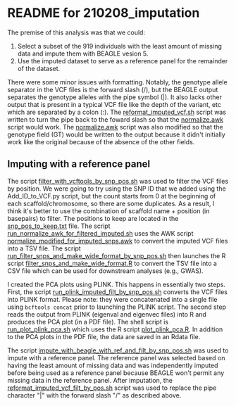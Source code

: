 # README for 210208_imputation
The premise of this analysis was that we could:
1. Select a subset of the 919 individuals with the least amount of missing data and impute them with BEAGLE vesion 5.
2. Use the imputed dataset to serve as a reference panel for the remainder of the dataset.

There were some minor issues with formatting. Notably, the genotype allele separator in the VCF files is the forward slash (/), but the BEAGLE output separates the genotype alleles with the pipe symbol (|). It also lacks other output that is present in a typical VCF file like the depth of the variant, etc which are separated by a colon (:).  The [reformat_imputed_vcf.sh](reformat_imputed_vcf.sh) script was written to turn the pipe back to the foward slash so that the [normalize.awk](normalize.awk) script would work. The [normalize.awk](normalize.awk) script was also modified so that the genotype field (GT) would be written to the output because it didn't initially work like the original because of the absence of the other fields.

## Imputing with a reference panel
The script [filter_with_vcftools_by_snp_pos.sh](filter_with_vcftools_by_snp_pos.sh) was used to filter the VCF files by position. We were going to try using the SNP ID that we added using the Add_ID_to_VCF.py script, but the count starts from 0 at the beginning of each scaffold/chromosome, so there are some duplicates. As a result, I think it's better to use the combination of scaffold name + position (in basepairs) to filter. The positions to keep are located in the [snp_pos_to_keep.txt](snp_pos_to_keep.txt) file. The script [run_normalize_awk_for_filtered_imputed.sh](run_normalize_awk_for_filtered_imputed.sh) uses the AWK script [normalize_modified_for_imputed_snps.awk](normalize_modified_for_imputed_snps.awk) to convert the imputed VCF files into a TSV file. The script [run_filter_snps_and_make_wide_format_by_snp_pos.sh](run_filter_snps_and_make_wide_format_by_snp_pos.sh) then launches the R script [filter_snps_and_make_wide_format.R](filter_snps_and_make_wide_format.R) to convert the TSV file into a CSV file which can be used for downstream analyses (e.g., GWAS).

I created the PCA plots using PLINK. This happens in essentially two steps. First, the script [run_plink_imputed_filt_by_snp_pos.sh](run_plink_imputed_filt_by_snp_pos.sh) converts the VCF files into PLINK format. Please note: they were concatenated into a single file using ```bcftools concat``` prior to launching the PLINK script. The second step reads the output from PLINK (eigenval and eigenvec files) into R and produces the PCA plot (in a PDF file). The shell script is [run_plot_plink_pca.sh](run_plot_plink_pca.sh) which uses the R script [plot_plink_pca.R](plot_plink_pca.R). In addition to the PCA plots in the PDF file, the data are saved in an Rdata file.

The script [impute_with_beagle_with_ref_and_filt_by_snp_pos.sh](impute_with_beagle_with_ref_and_filt_by_snp_pos.sh) was used to impute with a reference panel. The reference panel was selected based on having the least amount of missing data and was independently imputed before being used as a reference panel because BEAGLE won't permit any missing data in the reference panel. After imputation, the [reformat_imputed_vcf_filt_by_pos.sh](reformat_imputed_vcf_filt_by_pos.sh) script was used to replace the pipe character "|" with the forward slash "/" as described above.
